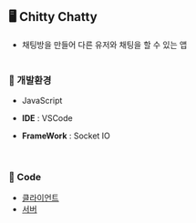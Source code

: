## **🖥️**  Chitty Chatty
- 채팅방을 만들어 다른 유저와 채팅을 할 수 있는 앱
  <br>  <br> 

### **📌** 개발환경

- JavaScript

- **IDE** : VSCode

- **FrameWork** : Socket IO 
<br> 

### **📌** Code
- [클라이언트](src/public/js/app2.js)
- [서버](src/server.js)
